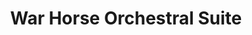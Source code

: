 ---
title: "War Horse Orchestral Suite"
tags: "orchestral"
sectionSortOrder: 4
shortDesc: "An orchestral suite of highlights extracted from Adrian's score for the iconic stage show"
forces: "2(2=picc).2.2+Bcl.2 / 4.3.3.1 / 2perc / timp / harp / strings min. 12.10.8.6.4"
length: "15 mins"
workNumber: "P0049"
compositionYear: "2023"
pdf: "War Horse Orchestral Suite"
hire: yes
buy: ""
recording: ""
audioIndex: 49
projectColour:
layout: workDetail
permalink: false
---